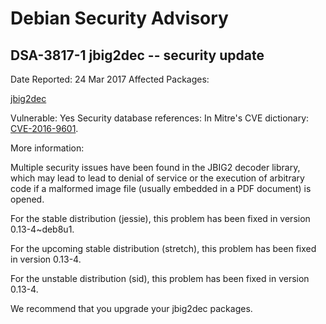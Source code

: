
Debian Security Advisory
========================


DSA-3817-1 jbig2dec -- security update
--------------------------------------



Date Reported:
24 Mar 2017
Affected Packages:

[jbig2dec](https://packages.debian.org/src:jbig2dec)

Vulnerable:
Yes
Security database references:
In Mitre's CVE dictionary: [CVE-2016-9601](https://security-tracker.debian.org/tracker/CVE-2016-9601).  

More information:

Multiple security issues have been found in the JBIG2 decoder library,
which may lead to lead to denial of service or the execution of arbitrary
code if a malformed image file (usually embedded in a PDF document) is
opened.


For the stable distribution (jessie), this problem has been fixed in
version 0.13-4~deb8u1.


For the upcoming stable distribution (stretch), this problem has been
fixed in version 0.13-4.


For the unstable distribution (sid), this problem has been fixed in
version 0.13-4.


We recommend that you upgrade your jbig2dec packages.





